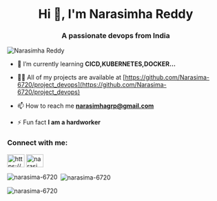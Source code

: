 <h1 align="center">Hi 👋, I'm Narasimha Reddy</h1>
<h3 align="center">A passionate devops from India</h3>

<img src="https://svg-banners.vercel.app/api?type=neon&text1=Hi%20I%27m%20Narasimha%20Reddy&width=700&height=100" alt="Narasimha Reddy"/>


- 🌱 I’m currently learning **CICD,KUBERNETES,DOCKER...**

- 👨‍💻 All of my projects are available at [https://github.com/Narasima-6720/project_devops](https://github.com/Narasima-6720/project_devops)

- 📫 How to reach me **narasimhagrp@gmail.com**

- ⚡ Fun fact **I am a hardworker**

<h3 align="left">Connect with me:</h3>
<p align="left">
<a href="https://linkedin.com/in/https://www.linkedin.com/in/narasimha-reddy-a33a11283/" target="blank"><img align="center" src="https://raw.githubusercontent.com/rahuldkjain/github-profile-readme-generator/master/src/images/icons/Social/linked-in-alt.svg" alt="https://www.linkedin.com/in/narasimha-reddy-a33a11283/" height="30" width="40" /></a>
<a href="https://www.leetcode.com/narasimhareddy23" target="blank"><img align="center" src="https://raw.githubusercontent.com/rahuldkjain/github-profile-readme-generator/master/src/images/icons/Social/leet-code.svg" alt="narasimhareddy23" height="30" width="40" /></a>
</p>



<p><img align="left" src="https://github-readme-stats.vercel.app/api/top-langs?username=narasima-6720&show_icons=true&locale=en&layout=compact" alt="narasima-6720" /></p>

<p>&nbsp;<img align="center" src="https://github-readme-stats.vercel.app/api?username=narasima-6720&show_icons=true&locale=en" alt="narasima-6720" /></p>

<p><img align="center" src="https://github-readme-streak-stats.herokuapp.com/?user=narasima-6720&" alt="narasima-6720" /></p>
